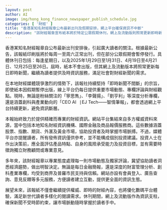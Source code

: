 ```yaml
---
layout: post
author: AI
image: img/hong_kong_finance_newspaper_publish_schedule.jpg
categories: [ '財經' ]
title: "香港某知名財經報章公布最新出刊及假期安排，網上平台確保資訊不中斷"
description: "該財經報章宣布紙本將於特定公眾假期休刊，網上及流動版則照常更新即時新聞，持續提供權威市場資訊與深度專欄，滿足多元讀者需求。"
---
```

香港某知名財經報章自公布最新出刊安排後，引起廣大讀者的關注。根據最新公告，該報紙印刷版將於每周一至周六正常出刊，但在部分公眾假期會暫停發行。具體休刊日包括：每逢星期日，以及2025年1月29日至1月31日、4月19日至4月21日、12月25日至26日。屆時，紙本不會出版，但其網上及流動版本將照常更新每日即時新聞，繼續為讀者提供及時資訊服務，滿足社會對財經新聞的需求。

在本地財經媒體競爭激烈的情勢下，該報社持續堅持「即時新聞不間斷」的宗旨，即使紙本因假期暫停出版，線上平台仍每日提供重要市場動態、專欄評論與財經觀點。現時，無論是粉絲關注的「寧思雋」、「李聲揚」、「劉亨利」等深度分析專欄，還是涵蓋創科與產業動向的「CEO AI⎹ EJ Tech——智情筆報」，都會透過網上平台持續更新，避免資訊斷層。

本報始終致力於提供精確而專業的財經資訊。網站平台集結來自多方權威資料來源，當中包括本地知名財經資訊機構、國際金融及商品報價服務商。這些數據涵蓋股票、指數、期貨、外滙及黃金市場，協助投資者及時掌握市場脈搏。不過，媒體平台亦提醒讀者，所有發佈資訊僅供參考，並不能構成個別投資建議。投資人士在作出決策前，應全面評估產品特點、自身的風險承受能力及投資目標，並有需要時徵詢獨立財務顧問或專業意見。

多年來，該財經報章以專業態度處理每一則市場動態及獨家評論，冀望協助讀者洞悉經濟趨勢，做出明智決定。無論是每日金融簡報，還是深度的財富管理分析、創科產業專欄，均受到商界及普羅市民支持與信賴。網站亦設有會員登入、廣告查詢、意見反饋等多元服務，方便讀者建立互動，提供更全面的資訊生態。

展望未來，該報紙不僅會繼續提供權威、即時的財經內容，也將優化數碼平台體驗，滿足新世代讀者多樣化的閱讀需求。休刊期間，網上及流動版作為資訊支柱，確保新聞不受時節約束，讓市場脈動隨時掌握於讀者手中。